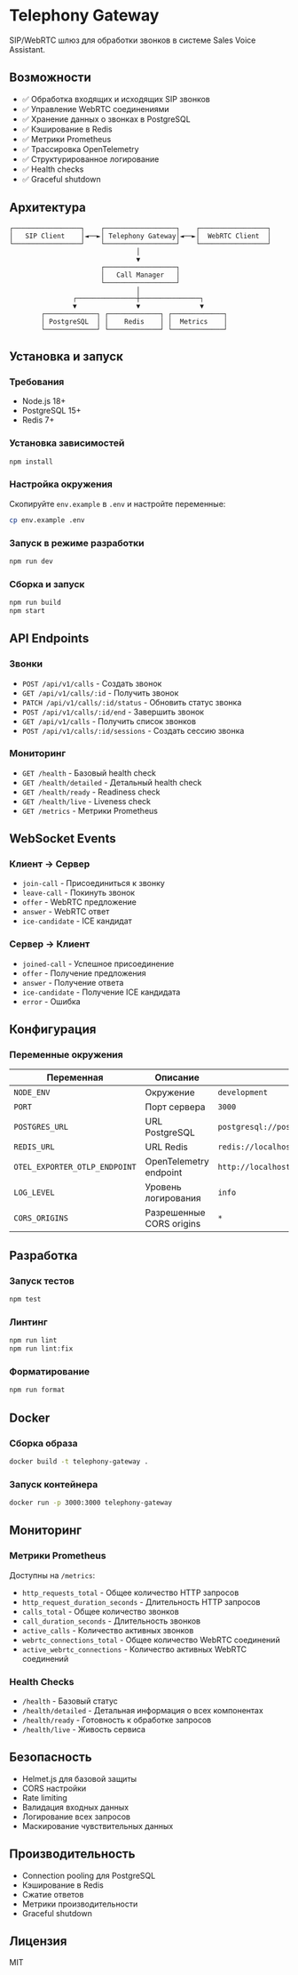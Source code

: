 # Telephony Gateway

SIP/WebRTC шлюз для обработки звонков в системе Sales Voice Assistant.

## Возможности

- ✅ Обработка входящих и исходящих SIP звонков
- ✅ Управление WebRTC соединениями
- ✅ Хранение данных о звонках в PostgreSQL
- ✅ Кэширование в Redis
- ✅ Метрики Prometheus
- ✅ Трассировка OpenTelemetry
- ✅ Структурированное логирование
- ✅ Health checks
- ✅ Graceful shutdown

## Архитектура

```
┌─────────────────┐    ┌──────────────────┐    ┌─────────────────┐
│   SIP Client    │◄──►│ Telephony Gateway│◄──►│  WebRTC Client  │
└─────────────────┘    └──────────────────┘    └─────────────────┘
                                │
                                ▼
                       ┌──────────────────┐
                       │   Call Manager   │
                       └──────────────────┘
                                │
                ┌───────────────┼───────────────┐
                ▼               ▼               ▼
        ┌─────────────┐ ┌─────────────┐ ┌─────────────┐
        │ PostgreSQL  │ │    Redis    │ │  Metrics    │
        └─────────────┘ └─────────────┘ └─────────────┘
```

## Установка и запуск

### Требования

- Node.js 18+
- PostgreSQL 15+
- Redis 7+

### Установка зависимостей

```bash
npm install
```

### Настройка окружения

Скопируйте `env.example` в `.env` и настройте переменные:

```bash
cp env.example .env
```

### Запуск в режиме разработки

```bash
npm run dev
```

### Сборка и запуск

```bash
npm run build
npm start
```

## API Endpoints

### Звонки

- `POST /api/v1/calls` - Создать звонок
- `GET /api/v1/calls/:id` - Получить звонок
- `PATCH /api/v1/calls/:id/status` - Обновить статус звонка
- `POST /api/v1/calls/:id/end` - Завершить звонок
- `GET /api/v1/calls` - Получить список звонков
- `POST /api/v1/calls/:id/sessions` - Создать сессию звонка

### Мониторинг

- `GET /health` - Базовый health check
- `GET /health/detailed` - Детальный health check
- `GET /health/ready` - Readiness check
- `GET /health/live` - Liveness check
- `GET /metrics` - Метрики Prometheus

## WebSocket Events

### Клиент → Сервер

- `join-call` - Присоединиться к звонку
- `leave-call` - Покинуть звонок
- `offer` - WebRTC предложение
- `answer` - WebRTC ответ
- `ice-candidate` - ICE кандидат

### Сервер → Клиент

- `joined-call` - Успешное присоединение
- `offer` - Получение предложения
- `answer` - Получение ответа
- `ice-candidate` - Получение ICE кандидата
- `error` - Ошибка

## Конфигурация

### Переменные окружения

| Переменная | Описание | По умолчанию |
|------------|----------|--------------|
| `NODE_ENV` | Окружение | `development` |
| `PORT` | Порт сервера | `3000` |
| `POSTGRES_URL` | URL PostgreSQL | `postgresql://postgres:postgres@localhost:5432/sales_voice` |
| `REDIS_URL` | URL Redis | `redis://localhost:6379` |
| `OTEL_EXPORTER_OTLP_ENDPOINT` | OpenTelemetry endpoint | `http://localhost:4317` |
| `LOG_LEVEL` | Уровень логирования | `info` |
| `CORS_ORIGINS` | Разрешенные CORS origins | `*` |

## Разработка

### Запуск тестов

```bash
npm test
```

### Линтинг

```bash
npm run lint
npm run lint:fix
```

### Форматирование

```bash
npm run format
```

## Docker

### Сборка образа

```bash
docker build -t telephony-gateway .
```

### Запуск контейнера

```bash
docker run -p 3000:3000 telephony-gateway
```

## Мониторинг

### Метрики Prometheus

Доступны на `/metrics`:

- `http_requests_total` - Общее количество HTTP запросов
- `http_request_duration_seconds` - Длительность HTTP запросов
- `calls_total` - Общее количество звонков
- `call_duration_seconds` - Длительность звонков
- `active_calls` - Количество активных звонков
- `webrtc_connections_total` - Общее количество WebRTC соединений
- `active_webrtc_connections` - Количество активных WebRTC соединений

### Health Checks

- `/health` - Базовый статус
- `/health/detailed` - Детальная информация о всех компонентах
- `/health/ready` - Готовность к обработке запросов
- `/health/live` - Живость сервиса

## Безопасность

- Helmet.js для базовой защиты
- CORS настройки
- Rate limiting
- Валидация входных данных
- Логирование всех запросов
- Маскирование чувствительных данных

## Производительность

- Connection pooling для PostgreSQL
- Кэширование в Redis
- Сжатие ответов
- Метрики производительности
- Graceful shutdown

## Лицензия

MIT
